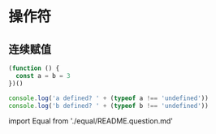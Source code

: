 
# 操作符

## 连续赋值

<!-- 问题说明 -->
```js
(function () {
  const a = b = 3
})()

console.log('a defined? ' + (typeof a !== 'undefined'))
console.log('b defined? ' + (typeof b !== 'undefined'))
```

import Equal from './equal/README.question.md'

<Equal/>
